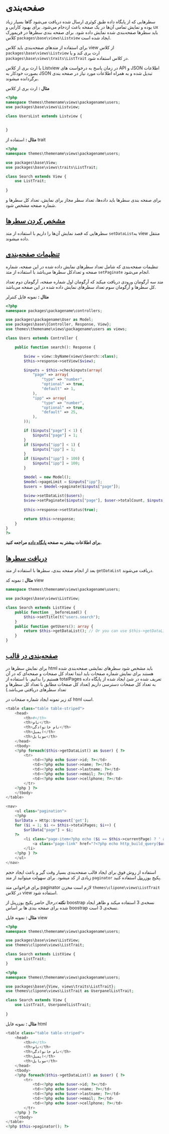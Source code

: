 # صفحه‌بندی

سطرهایی که از پایگاه داده طبق کوئری ارسال شده دریافت می‌شود گاها بسیار زیاد بوده و نمایش تمامی آن‌‌ها در یک صفحه باعث ازدحام می‌شود. برای بهبود کارایی و ux باید سطرها صفحه‌بندی شده نمایش داده شود. برای صفحه بندی سطرها در فریمورک کلاس `packages\base\views\Listview` ایجاد شده است. 

برای استفاده از متدهای صفحه‌بندی‌ باید کلاس view از کلاس `packages\base\views\Listview` ارث بری کند و یا `packages\base\views\traits\ListTrait` در کلاس استفاده شود.

 با ارث بری از کلاس Listview  در زمان پاسخ به درخواست های API و JSON اطلاعات بصورت خودکار به JSON تبدیل شده و به همراه اطلاعات مورد نیاز در صفحه بندی برگردانده میشوند.


**مثال :** ارث بری از کلاس
```php
<?php
namespace themes\themename\views\packagename\users;
use packages\base\views\Listview;

class UsersList extends Listview {
	
	
}
```

**مثال :** استفاده از trait
```php
<?php
namespace themes\themename\views\packagename\users;

use packages\base\View;
use packages\base\views\traits\ListTrait;

class Search extends View {
	use ListTrait;
	
}
```

برای صفحه بندی سطرها باید داده‌ها، تعداد سطر مجاز برای نمایش، تعداد کل سطرها و شماره صفحه مشخص شود. 

## [مشخص کردن سطرها](#set_data)
سطرهایی که قصد نمایش آن‌ها را داریم با استفاده از متد `setDataList`به view منتقل داده میشوند.

## [تنظیمات صفحه‌بندی](#configure_pagination)
تنظیمات صفحه‌بندی که شامل تعداد سطرهای نمایش داده شده در این صفحه، شماره صفحه و تعدادکل سطر‌ها می‌باشد با استفاده از متد `setPaginate` انجام می‌شود. 

متد سه آرگومان ورودی دریافت میکند که آرگومان اول شماره صفحه، آرگومان دوم تعداد کل سطرها و آرگومان سوم تعداد سطرهای نمایش داده شده در این صفحه می‌باشد.

**مثال :** نمونه فایل کنترلر
```php
<?php
namespace packages\packagename\controllers;

use packages\packagename\User as Model;
use packages\base\{Controller, Response, View};
use themes\themename\views\packagename\users as views;

class Users extends Controller {

	public function search(): Response {

		$view = view::byName(views\Search::class);
		$this->response->setView($view);

		$inputs = $this->checkinputs(array(
			"page" => array(
				"type" => "number",
				"optional" => true,
				"default" => 1,
			),
			"ipp" => array(
				"type" => "number",
				"optional" => true,
				"default" => 25,
			),
		));

		if ($inputs["page"] < 1) {
			$inputs["page"] = 1;
		}
		if ($inputs["ipp"] < 1) {
			$inputs["ipp"] = 1;
		}
		if ($inputs["ipp"] > 100) {
			$inputs["ipp"] = 100;
		}

		$model = new Model();
		$model->pageLimit = $inputs["ipp"];
		$users = $model->paginate($inputs["page"]);
	
		$view->setDataList($users);
		$view->setPaginate($inputs["page"], $user->totalCount, $inputs["ipp"]);
		
		$this->response->setStatus(true);

		return $this->response;
	}
}
?>
```
__برای اطلاعات بیشتر به صفحه [پایگاه داده](dbObject.md) مراجعه کنید.__

## [دریافت سطرها ](#get_data)
بعد از انجام صفحه بندی، سطرها با استفاده از متد `getDataList` دریافت می‌شوند.

**مثال :** نمونه کد view
```php
namespace themes\themename\views\packagename\users;

use packages\base\views\ListView;

class Search extends ListView {
	public function __beforeLoad() {
		$this->setTitle(t("users.search");
	}
	public function getUsers(): array {
		return $this->getDataList(); // Or you can use $this->getDataList() directly in html file
	}
}
```

## [صفحه‌بندی در قالب ](#pagination_in_html)
برای نمایش سطرها در html باید مشخص شود سطرهای نمایشی صفحه‌بندی شده هستند برای نمایش شماره صفحات باید ابتدا تعداد کل صفحات و صفحه‌ای که در آن هستیم را بدانیم. با استفاده از totalPages تعریف شده در شئ ایجاد شده از پایگاه داده به تعداد کل صفحات دسترسی داریم (تعداد کل صفحات مطابق با تعداد کل سطرها و تعداد سطرهای دریافتی می‌باشد.)

کد زیر نمونه ایجاد شماره صفحات در html است. 

```php
<table class="table table-striped">
	<head>
		<th>#</th>
		<th>نام</th>
		<th>نام خانوادگی</th>
		<th>ایمیل</th>
		<th>موبایل</th>
	</head>
	<tbody>
	<?php foreach($this->getDataList() as $user) { ?>
		<tr>
			<td><?php echo $user->id; ?></td>
			<td><?php echo $user->name; ?></td>
			<td><?php echo $user->lastname; ?></td>
			<td><?php echo $user->email; ?></td>
			<td><?php echo $user->cellphone; ?></td>
		</tr>
	<?php } ?>
	</tbody>
</table>

<nav>
	<ul class="pagination">
	<?php
	$urlData = Http::$request['get'];
	for ($i = 1; $i <= $this->totalPages; $i++) {
		$urlData["page"] = $i;
	?>
		<li class="page-item<?php echo ($i == $this->currentPage) ? ' active' : ''; ?>">
			<a class="page-link" href="?<?php echo http_build_query($urlData); ?>"><?php echo $i; ?></a>
		</li>
	<?php } ?>
	</ul>
</nav>
```

استفاده از روش فوق برای ایجاد قالب صفحه‌بندی بسیار وقت گیر و باعث ایجاد حجم زیادی از کد میشود. برای سهولت میتوانید از متد `paginator` پکیج [یوزرپنل](https://github.com/Jalno/userpanel) استفاده کنید. 

برای فراخوانی متد paginator لازم است مخزن `themes\clipone\views\ListTrait` در کلاس view استفاده شود.


**نکته**:درحال حاضر پکیج یوزرپنل از boostrap نسخه‌ی 3 استفاده میکند و ظاهر ایجاد شده برای صفحه بندی ها بر اساس boostrap نسخه‌ی 3 است.

**مثال :** نمونه فایل view
```php
<?php
namespace themes\themename\views\packagename\users;

use packages\base\views\ListView;
use themes\clipone\views\ListTrait;

class Search extends ListView {
	use ListTrait;
}
```

```php
<?php
namespace themes\themename\views\packagename\users;

use packages\base\{View, views\traits\ListTrait};
use themes\clipone\views\ListTrait as UserpanelListTrait;

class Search extends View {
	use ListTrait, UserpanelListTrait;
	
}
```

**مثال :** نمونه فایل html
```php
<table class="table table-striped">
	<head>
		<th>#</th>
		<th>نام</th>
		<th>نام خانوادگی</th>
		<th>ایمیل</th>
		<th>موبایل</th>
	</head>
	<tbody>
	<?php foreach($this->getDataList() as $user) { ?>
		<tr>
			<td><?php echo $user->id; ?></td>
			<td><?php echo $user->name; ?></td>
			<td><?php echo $user->lastname; ?></td>
			<td><?php echo $user->email; ?></td>
			<td><?php echo $user->cellphone; ?></td>
		</tr>
	<?php } ?>
	</tbody>
</table>
<?php $this->paginator(); ?>
```
